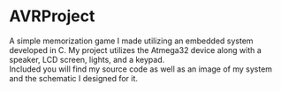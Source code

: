 # AVRProject
A simple memorization game I made utilizing an embedded system developed in C.
My project utilizes the Atmega32 device along with a speaker, LCD screen, lights, and a keypad.  
Included you will find my source code as well as an image of my system and the schematic I designed for it. 
